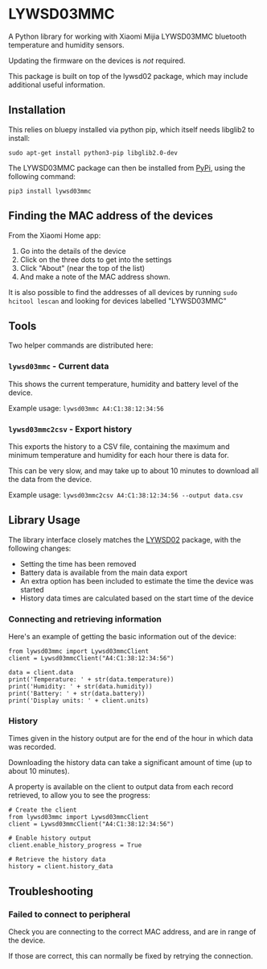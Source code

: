 # LYWSD03MMC 

A Python library for working with Xiaomi Mijia LYWSD03MMC bluetooth temperature and humidity sensors.

Updating the firmware on the devices is *not* required.

This package is built on top of the lywsd02 package, which may include additional useful information.

## Installation

This relies on bluepy installed via python pip, which itself needs libglib2 to install:
```
sudo apt-get install python3-pip libglib2.0-dev
```

The LYWSD03MMC package can then be installed from [PyPi](https://pypi.org/project/lywsd03mmc/), using the following command:

```
pip3 install lywsd03mmc
```

## Finding the MAC address of the devices
From the Xiaomi Home app:
1. Go into the details of the device
2. Click on the three dots to get into the settings
3. Click "About" (near the top of the list)
4. And make a note of the MAC address shown.

It is also possible to find the addresses of all devices by running `sudo hcitool lescan` and looking for devices labelled "LYWSD03MMC"

## Tools

Two helper commands are distributed here:

### `lywsd03mmc` - Current data

This shows the current temperature, humidity and battery level of the device.

Example usage: 
`lywsd03mmc A4:C1:38:12:34:56`

### `lywsd03mmc2csv` - Export history

This exports the history to a CSV file, containing the maximum and minimum temperature and humidity for each hour there is data for.

This can be very slow, and may take up to about 10 minutes to download all the data from the device.

Example usage: 
`lywsd03mmc2csv A4:C1:38:12:34:56 --output data.csv`

## Library Usage

The library interface closely matches the [LYWSD02](https://github.com/h4/lywsd02) package, with the following changes:

* Setting the time has been removed
* Battery data is available from the main data export
* An extra option has been included to estimate the time the device was started
* History data times are calculated based on the start time of the device

### Connecting and retrieving information

Here's an example of getting the basic information out of the device:

```
from lywsd03mmc import Lywsd03mmcClient
client = Lywsd03mmcClient("A4:C1:38:12:34:56")

data = client.data
print('Temperature: ' + str(data.temperature))
print('Humidity: ' + str(data.humidity))
print('Battery: ' + str(data.battery))
print('Display units: ' + client.units)
```

### History

Times given in the history output are for the end of the hour in which data was recorded.

Downloading the history data can take a significant amount of time (up to about 10 minutes).

A property is available on the client to output data from each record retrieved, to allow you to see the progress:

```
# Create the client
from lywsd03mmc import Lywsd03mmcClient
client = Lywsd03mmcClient("A4:C1:38:12:34:56")

# Enable history output
client.enable_history_progress = True

# Retrieve the history data
history = client.history_data
```


## Troubleshooting

### Failed to connect to peripheral

Check you are connecting to the correct MAC address, and are in range of the device.

If those are correct, this can normally be fixed by retrying the connection.